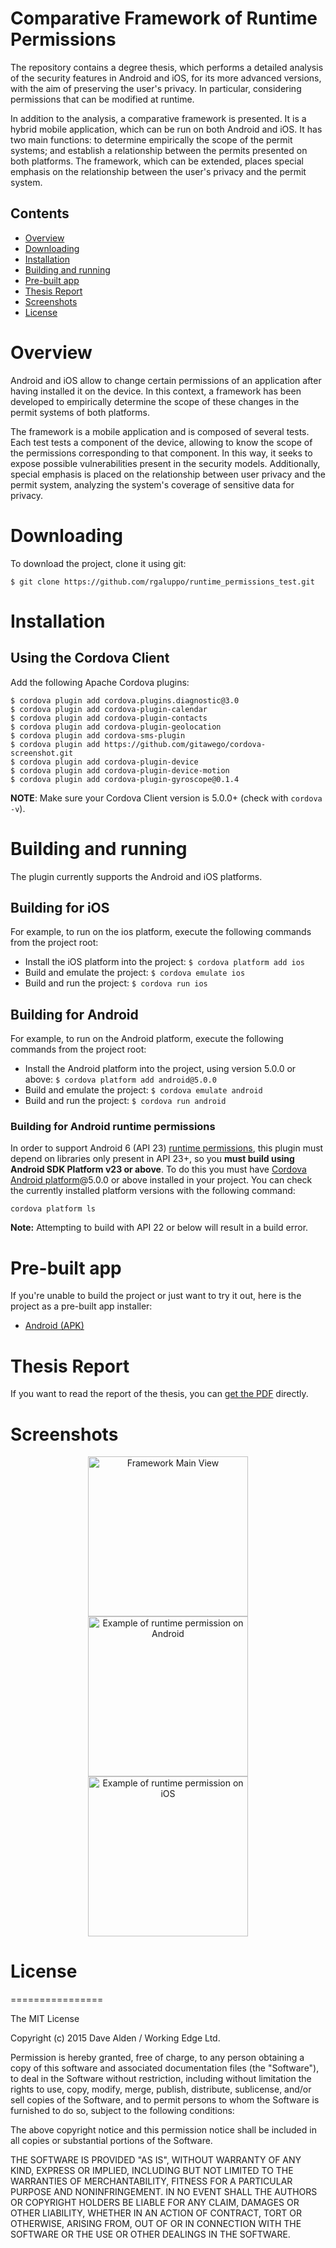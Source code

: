 Comparative Framework of Runtime Permissions
==========================================

The repository contains a degree thesis, which performs a detailed analysis of the security features in Android and iOS, for its more advanced versions, with the aim of preserving the user's privacy. In particular, considering permissions that can be modified at runtime.

In addition to the analysis, a comparative framework is presented. It is a hybrid mobile application, which can be run on both Android and iOS. It has two main functions: to determine empirically the scope of the permit systems; and establish a relationship between the permits presented on both platforms. The framework, which can be extended, places special emphasis on the relationship between the user's privacy and the permit system.

## Contents
* [Overview](#overview)
* [Downloading](#downloading)
* [Installation](#installation)
* [Building and running](#building-and-running)
* [Pre-built app](#pre-built-app)
* [Thesis Report](#thesis-report)
* [Screenshots](#screenshots)
* [License](#license)

# Overview
Android and iOS allow to change certain permissions of an application after having installed it on the device. In this context, a framework has been developed to empirically determine the scope of these changes in the permit systems of both platforms.

The framework is a mobile application and is composed of several tests. Each test tests a component of the device, allowing to know the scope of the permissions corresponding to that component. In this way, it seeks to expose possible vulnerabilities present in the security models. Additionally, special emphasis is placed on the relationship between user privacy and the permit system, analyzing the system's coverage of sensitive data for privacy.

# Downloading

To download the project, clone it using git:

    $ git clone https://github.com/rgaluppo/runtime_permissions_test.git

# Installation

## Using the Cordova Client
Add the following Apache Cordova plugins:

    $ cordova plugin add cordova.plugins.diagnostic@3.0
    $ cordova plugin add cordova-plugin-calendar
    $ cordova plugin add cordova-plugin-contacts
    $ cordova plugin add cordova-plugin-geolocation
    $ cordova plugin add cordova-sms-plugin
    $ cordova plugin add https://github.com/gitawego/cordova-screenshot.git
    $ cordova plugin add cordova-plugin-device
    $ cordova plugin add cordova-plugin-device-motion
    $ cordova plugin add cordova-plugin-gyroscope@0.1.4

**NOTE**: Make sure your Cordova Client version is 5.0.0+ (check with `cordova -v`).

# Building and running

The plugin currently supports the Android and iOS platforms.

## Building for iOS
For example, to run on the ios platform, execute the following commands from the project root:

- Install the iOS platform into the project: `$ cordova platform add ios`
- Build and emulate the project: `$ cordova emulate ios`
- Build and run the project: `$ cordova run ios`

## Building for Android

For example, to run on the Android platform, execute the following commands from the project root:

- Install the Android platform into the project, using version 5.0.0 or above: `$ cordova platform add android@5.0.0`
- Build and emulate the project: `$ cordova emulate android`
- Build and run the project: `$ cordova run android`

### Building for Android runtime permissions

In order to support Android 6 (API 23) [runtime permissions](http://developer.android.com/training/permissions/requesting.html), this plugin must depend on libraries only present in API 23+, so you __must build using Android SDK Platform v23 or above__. To do this you must have [Cordova Android platform](https://github.com/apache/cordova-android)@5.0.0 or above installed in your project. You can check the currently installed platform versions with the following command:

    cordova platform ls

__Note:__ Attempting to build with API 22 or below will result in a build error.

# Pre-built app
If you're unable to build the project or just want to try it out, here is the project as a pre-built app installer:

- [Android (APK)](https://github.com/rgaluppo/runtime_permissions_test/blob/master/platforms/android/build/outputs/apk/runtime-permissions-android.apk?raw=true)

# Thesis Report

If you want to read the report of the thesis, you can [get the PDF](https://github.com/rgaluppo/runtime_permissions_test/blob/master/informe/informe.pdf) directly.

# Screenshots
<p align="center">
  <img src="https://raw.githubusercontent.com/rgaluppo/runtime_permissions_test/master/informe/imgs/chapter5/app_main_view.png" width="256" title="Framework Main View">
  <img src="https://raw.githubusercontent.com/rgaluppo/runtime_permissions_test/master/informe/imgs/chapter5/allow_calendar.png" width="256" title="Example of runtime permission on Android">
  <img src="https://raw.githubusercontent.com/rgaluppo/runtime_permissions_test/master/informe/imgs/chapter3/calendar_request_ios.png" width="256" title="Example of runtime permission on iOS">
</p>

# License
================

The MIT License

Copyright (c) 2015 Dave Alden / Working Edge Ltd.

Permission is hereby granted, free of charge, to any person obtaining a copy
of this software and associated documentation files (the "Software"), to deal
in the Software without restriction, including without limitation the rights
to use, copy, modify, merge, publish, distribute, sublicense, and/or sell
copies of the Software, and to permit persons to whom the Software is
furnished to do so, subject to the following conditions:

The above copyright notice and this permission notice shall be included in
all copies or substantial portions of the Software.

THE SOFTWARE IS PROVIDED "AS IS", WITHOUT WARRANTY OF ANY KIND, EXPRESS OR
IMPLIED, INCLUDING BUT NOT LIMITED TO THE WARRANTIES OF MERCHANTABILITY,
FITNESS FOR A PARTICULAR PURPOSE AND NONINFRINGEMENT. IN NO EVENT SHALL THE
AUTHORS OR COPYRIGHT HOLDERS BE LIABLE FOR ANY CLAIM, DAMAGES OR OTHER
LIABILITY, WHETHER IN AN ACTION OF CONTRACT, TORT OR OTHERWISE, ARISING FROM,
OUT OF OR IN CONNECTION WITH THE SOFTWARE OR THE USE OR OTHER DEALINGS IN
THE SOFTWARE.
